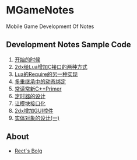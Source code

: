 MGameNotes
==========

Mobile Game Development Of Notes

## Development Notes Sample Code

1. [开始的时候](http://shadowkong.com/archives/1697)
2. [2dx给Lua增加C接口的两种方式](http://shadowkong.com/archives/1716)
3. [Lua的Require的另一种实现](http://shadowkong.com/archives/1741)
4. [多重继承中的动态绑定](http://shadowkong.com/archives/1747)
5. [常读常新C++Primer](http://shadowkong.com/archives/1751)
6. [定时器的设计](http://shadowkong.com/archives/1758)
7. [让模块接口化](http://shadowkong.com/archives/1781)
8. [2dx增加GUI控件](http://shadowkong.com/archives/1785)
9. [实体对象的设计(一)](http://shadowkong.com/archives/1808)

## About

* [Rect`s Bolg](http://shadowkong.com)
